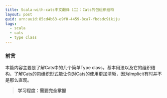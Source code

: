 ```yaml
---
title: Scala-with-cats中文翻译（二）：Cats的包组织结构
layout: post
guid: urn:uuid:85cd4b63-e9f0-4459-8ca7-fbdsdc9ikiju
tags:
  - scala
  - cats
  - type class
---
```


### 前言

本篇内容主要是了解Cats中的几个简单Type class，基本用法以及它的组织结构，了解Cats的包组织形式能让你对Cats的使用更加清晰，因为Implicit有时并不是那么直观。

> **学习程度：需要完全掌握**

